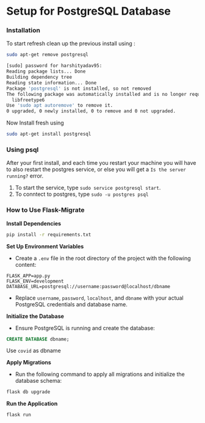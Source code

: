 # Setup for PostgreSQL Database

### Installation

To start refresh clean up the previous install using :

```bash
sudo apt-get remove postgresql

[sudo] password for harshityadav95:
Reading package lists... Done
Building dependency tree
Reading state information... Done
Package 'postgresql' is not installed, so not removed
The following package was automatically installed and is no longer required:
  libfreetype6
Use 'sudo apt autoremove' to remove it.
0 upgraded, 0 newly installed, 0 to remove and 0 not upgraded.
```

Now Install fresh using

```bash
sudo apt-get install postgresql
```

### Using psql

After your first install, and each time you restart your machine you will have to also restart the postgres service, or else you will get a `Is the server running?` error.

1. To start the service, type `sudo service postgresql start`.
2. To conntect to postgres, type `sudo -u postgres psql`

### How to Use Flask-Migrate

**Install Dependencies**

```sh
pip install -r requirements.txt
```

**Set Up Environment Variables**

- Create a `.env` file in the root directory of the project with the following content:

```plaintext
FLASK_APP=app.py
FLASK_ENV=development
DATABASE_URL=postgresql://username:password@localhost/dbname
```

- Replace `username`, `password`, `localhost`, and `dbname` with your actual PostgreSQL credentials and database name.

**Initialize the Database**

- Ensure PostgreSQL is running and create the database:

```sql
CREATE DATABASE dbname;
```

Use `covid` as dbname

**Apply Migrations**

- Run the following command to apply all migrations and initialize the database schema:

```sh
flask db upgrade
```

**Run the Application**

```sh
flask run
```
